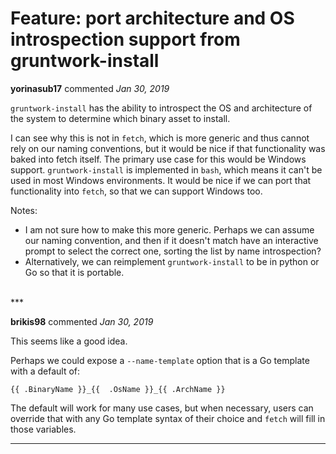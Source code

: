 # Feature: port architecture and OS introspection support from gruntwork-install

**yorinasub17** commented *Jan 30, 2019*

`gruntwork-install` has the ability to introspect the OS and architecture of the system to determine which binary asset to install.

I can see why this is not in `fetch`, which is more generic and thus cannot rely on our naming conventions, but it would be nice if that functionality was baked into fetch itself. The primary use case for this would be Windows support. `gruntwork-install` is implemented in `bash`, which means it can't be used in most Windows environments. It would be nice if we can port that functionality into `fetch`, so that we can support Windows too.

Notes:

- I am not sure how to make this more generic. Perhaps we can assume our naming convention, and then if it doesn't match have an interactive prompt to select the correct one, sorting the list by name introspection?
- Alternatively, we can reimplement `gruntwork-install` to be in python or Go so that it is portable.
<br />
***


**brikis98** commented *Jan 30, 2019*

This seems like a good idea. 

Perhaps we could expose a `--name-template` option that is a Go template with a default of: 

```
{{ .BinaryName }}_{{  .OsName }}_{{ .ArchName }}
```

The default will work for many use cases, but when necessary, users can override that with any Go template syntax of their choice and `fetch` will fill in those variables.
***

